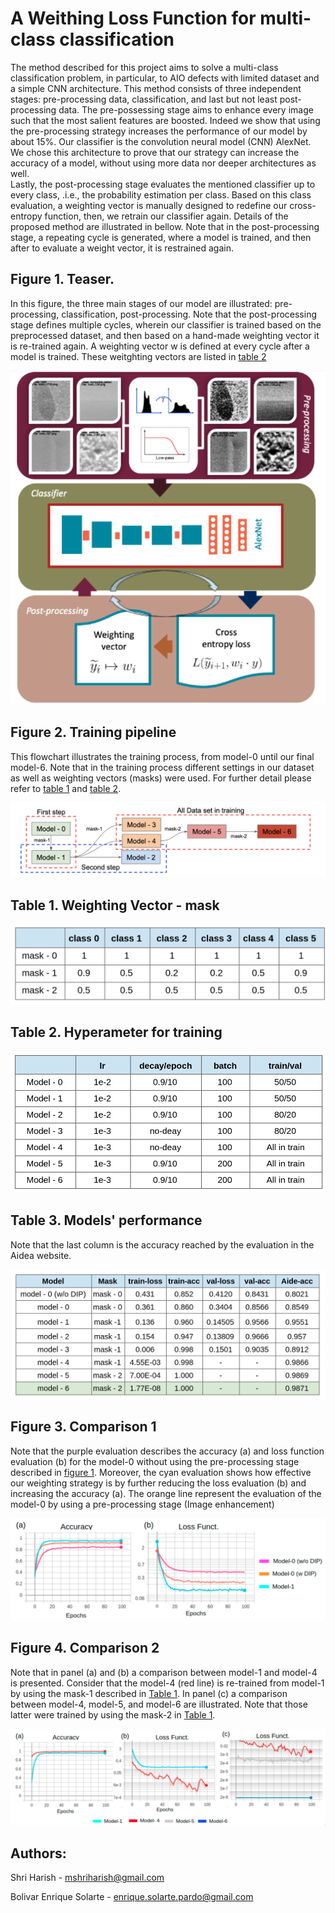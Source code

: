 # A Weithing Loss Function for multi-class classification

The method described for this project aims to solve a multi-class classification problem, in particular,
to AIO defects with limited dataset and a simple CNN architecture. This method consists of three independent stages: pre-processing data,
classification, and last but not least post-processing data. 
The pre-possessing stage aims to enhance every image such that the most salient features are boosted. 
Indeed we show that using the pre-processing strategy increases the performance of our model by about 15%.
Our classifier is the convolution neural model (CNN) AlexNet.
We chose this architecture to prove that our strategy can increase the accuracy of a model,
without using more data nor deeper architectures as well.  
Lastly, the post-processing stage evaluates the mentioned classifier up to every class, .i.e., the probability estimation per class. 
Based on this class evaluation, a weighting vector is manually designed to redefine our cross-entropy function, 
then, we retrain our classifier again. Details of the proposed method are illustrated in bellow.
Note that in the post-processing stage, a repeating cycle is generated, where a model is trained, 
and then after to evaluate a weight vector, it is restrained again.

## Figure 1. Teaser. 
In this figure, the three main stages of our model are illustrated: pre-processing, classification, post-processing. Note that the post-processing stage defines multiple cycles, wherein our classifier is trained based on the preprocessed dataset, and then based on a hand-made weighting vector it is re-trained again. A weighting vector w is defined at every cycle after a model is trained. These weitghting vectors are listed in [table 2](#table-1-weighting-vector---mask)


![Figure 1](figures/teaser.png)


## Figure 2. Training pipeline

This flowchart illustrates the training process, from model-0 until our final model-6. Note that in the training process different settings in our dataset as well as weighting vectors (masks) were used. For further detail please refer to [table 1](#table-1-weighting-vector---mask) and [table 2](#table-2-hyperameter-for-training).


![Figure 2](figures/training.png)


## Table 1. Weighting Vector - mask

![Table 1](figures/masks.png)


## Table 2. Hyperameter for training

![Table 2](figures/hyperparameters.png)


## Table 3. Models' performance
 Note that the last column is the accuracy reached by the evaluation in the Aidea website.

![Table 2](figures/model_performance.png)


## Figure 3. Comparison 1
Note that the purple evaluation describes the accuracy (a) and loss function evaluation (b) for the model-0 without using the pre-processing stage described in [figure 1](#figure-1-teaser). Moreover, the cyan evaluation shows how effective our weighting strategy is by further reducing the loss evaluation (b) and increasing the accuracy (a). The orange line represent the evaluation of the model-0 by using a pre-processing stage (Image enhancement) 

![Table 2](figures/comparison1.png)

## Figure 4. Comparison 2
Note that in panel (a) and (b) a comparison between model-1 and model-4 is presented.  Consider that the model-4 (red line) is re-trained from model-1 by using the mask-1 described in [Table 1](#table-1-weighting-vector---mask). In panel (c) a comparison between model-4, model-5, and model-6 are illustrated. Note that those latter were trained by using the mask-2 in [Table 1](#table-1-weighting-vector---mask). 


![Table 2](figures/comparison2.png)

## Authors:

Shri Harish - 
mshriharish@gmail.com

Bolivar Enrique Solarte -
enrique.solarte.pardo@gmail.com 

